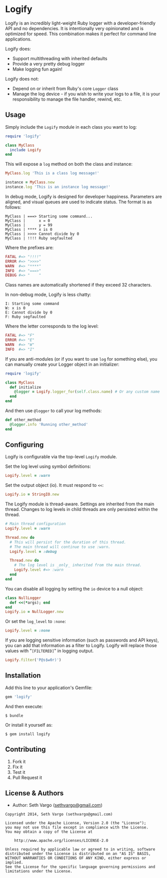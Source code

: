Logify
======
Logify is an incredibly light-weight Ruby logger with a developer-friendly API and no dependencies. It is intentionally very opinionated and is optimized for speed. This combination makes it perfect for command line applications.

Logify does:

- Support multithreading with inherited defaults
- Provide a very pretty debug logger
- Make logging fun again!

Logify does not:

- Depend on or inherit from Ruby's core `Logger` class
- Manage the log device - if you wish to write your logs to a file, it is your responsibility to manage the file handler, rewind, etc.


Usage
-----
Simply include the `Logify` module in each class you want to log:

```ruby
require 'logify'

class MyClass
  include Logify
end
```

This will expose a `log` method on both the class and instance:

```ruby
MyClass.log 'This is a class log message!'

instance = MyClass.new
instance.log 'This is an instance log message!'
```

In debug mode, Logify is designed for developer happiness. Parameters are aligned, and visual queues are used to indicate status. The format is as follows:

```text
MyClass | ===> Starting some command...
MyClass |      x = 0
MyClass |      y = 99
MyClass | **** x is 0
MyClass | >>>> Cannot divide by 0
MyClass | !!!! Ruby segfaulted
```

Where the prefixes are:

```ruby
FATAL #=> "!!!!"
ERROR #=> ">>>>"
WARN  #=> "****"
INFO  #=> "===>"
DEBUG #=> "    "
```

Class names are automatically shortened if they exceed 32 characters.

In non-debug mode, Logify is less chatty:

```text
I: Starting some command
W: x is 0
E: Cannot divide by 0
F: Ruby segfaulted
```

Where the letter corresponds to the log level:

```ruby
FATAL #=> "F"
ERROR #=> "E"
WARN  #=> "W"
INFO  #=> "I"
```

If you are anti-modules (or if you want to use `log` for something else), you can manually create your Logger object in an initializer:

```ruby
require 'logify'

class MyClass
  def initialize
    @logger = Logify.logger_for(self.class.name) # Or any custom name
  end
end
```

And then use `@logger` to call your log methods:

```ruby
def other_method
  @logger.info 'Running other_method'
end
```

Configuring
-----------
Logify is configurable via the top-level `Logify` module.

Set the log level using symbol definitions:

```ruby
Logify.level = :warn
```

Set the output object (io). It must respond to `<<`:

```ruby
Logify.io = StringIO.new
```

The Logify module is thread-aware. Settings are inherited from the main thread. Changes to log levels in child threads are only persisted within the thread.

```ruby
# Main thread configuration
Logify.level = :warn

Thread.new do
  # This will persist for the duration of this thread.
  # The main thread will continue to use :warn.
  Logify.level = :debug

  Thread.new do
    # The log level is _only_ inherited from the main thread.
    Logify.level #=> :warn
  end
end
```

You can disable all logging by setting the `io` device to a null object:

```ruby
class NullLogger
  def <<(*args); end
end
Logify.io = NullLogger.new
```

Or set the `log_level` to `:none`:

```ruby
Logify.level = :none
```

If you are logging sensitive information (such as passwords and API keys), you can add that information as a filter to Logify. Logify will replace those values with "`[FILTERED]`" in logging output.

```ruby
Logify.filter('P@s$w0r)')
```


Installation
------------
Add this line to your application's Gemfile:

```ruby
gem 'logify'
```

And then execute:

    $ bundle

Or install it yourself as:

    $ gem install logify


Contributing
------------
1. Fork it
1. Fix it
1. Test it
1. Pull Request it


License & Authors
-----------------
- Author: Seth Vargo (<sethvargo@gmail.com>)

```text
Copyright 2014, Seth Vargo (sethvargo@gmail.com)

Licensed under the Apache License, Version 2.0 (the "License");
you may not use this file except in compliance with the License.
You may obtain a copy of the License at

    http://www.apache.org/licenses/LICENSE-2.0

Unless required by applicable law or agreed to in writing, software
distributed under the License is distributed on an "AS IS" BASIS,
WITHOUT WARRANTIES OR CONDITIONS OF ANY KIND, either express or implied.
See the License for the specific language governing permissions and
limitations under the License.
```

